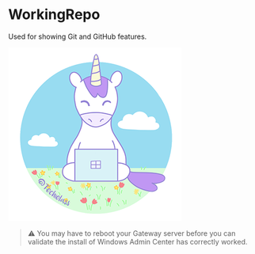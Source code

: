 # WorkingRepo
Used for showing Git and GitHub features. 



<picture>
  <source media="(prefers-color-scheme: dark)" srcset="https://github.com/weeyin83/WorkingRepo/raw/main/racoontechielass.png">
  <img alt="Shows a unicorn with a computer." src="https://github.com/weeyin83/WorkingRepo/raw/main/unicorntechielass.png">
</picture>


> ⚠️ You may have to reboot your Gateway server before you can validate the install of Windows Admin Center has correctly worked. 
